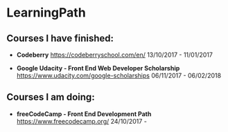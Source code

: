 # LearningPath

## Courses I have finished:
- **Codeberry**
https://codeberryschool.com/en/
13/10/2017 - 11/01/2017
  
- **Google Udacity - Front End Web Developer Scholarship**
https://www.udacity.com/google-scholarships
06/11/2017 - 06/02/2018
  


## Courses I am doing:
- **freeCodeCamp - Front End Development Path**
https://www.freecodecamp.org/
24/10/2017 -
  
